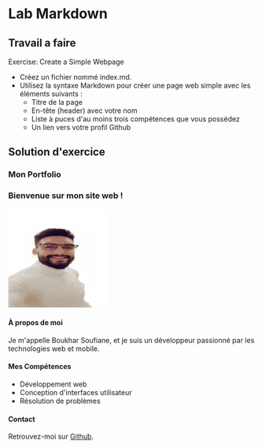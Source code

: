 # Lab Markdown

## Travail a faire 
Exercise: Create a Simple Webpage

- Créez un fichier nommé index.md.
- Utilisez la syntaxe Markdown pour créer une page web simple avec les éléments suivants :
    - Titre de la page
    - En-tête (header) avec votre nom
    - Liste à puces d'au moins trois compétences que vous possédez
    - Un lien vers votre profil Github


## Solution d'exercice

### Mon Portfolio

### Bienvenue sur mon site web !

<img src="img/photo.png" alt="Mon travail" width="200" height="200">


#### À propos de moi
Je m'appelle Boukhar Soufiane, et je suis un développeur passionné par les technologies web et mobile.

#### Mes Compétences
- Développement web
- Conception d'interfaces utilisateur
- Résolution de problèmes

#### Contact
Retrouvez-moi sur [Github](https://github.com/boukharSoufiane1998).
